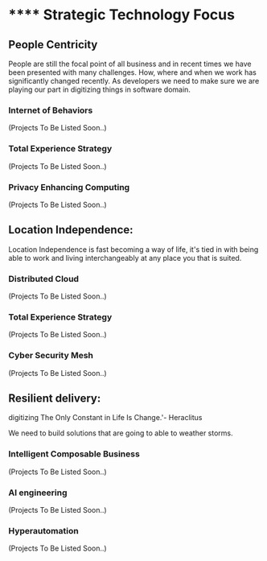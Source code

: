 # **** Strategic Technology Focus
  
## People Centricity

People are still the focal point of all business and in recent times we have been presented with many challenges. How, where and when we work has significantly changed recently. As developers we need to make sure we are playing our part in digitizing things in software domain.

### Internet of Behaviors

(Projects To Be Listed Soon..)

### Total Experience Strategy

(Projects To Be Listed Soon..)

### Privacy Enhancing Computing

(Projects To Be Listed Soon..)

## Location Independence:

Location Independence is fast becoming a way of life, it's tied in with being able to work and living interchangeably at any place you that is suited.

### Distributed Cloud
(Projects To Be Listed Soon..)

### Total Experience Strategy
(Projects To Be Listed Soon..)

### Cyber Security Mesh
(Projects To Be Listed Soon..)

## Resilient delivery:

digitizing
The Only Constant in Life Is Change.'- Heraclitus

We need to build solutions that are going to able to weather storms.

### Intelligent Composable Business
(Projects To Be Listed Soon..)

### AI engineering
(Projects To Be Listed Soon..)

### Hyperautomation
(Projects To Be Listed Soon..)
